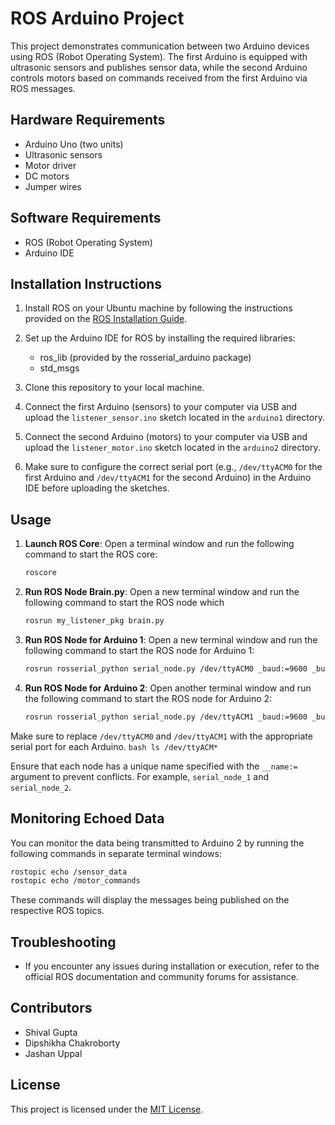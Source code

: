 # ROS Arduino Project

This project demonstrates communication between two Arduino devices using ROS (Robot Operating System). The first Arduino is equipped with ultrasonic sensors and publishes sensor data, while the second Arduino controls motors based on commands received from the first Arduino via ROS messages.

## Hardware Requirements

- Arduino Uno (two units)
- Ultrasonic sensors
- Motor driver
- DC motors
- Jumper wires

## Software Requirements

- ROS (Robot Operating System)
- Arduino IDE

## Installation Instructions

1. Install ROS on your Ubuntu machine by following the instructions provided on the [ROS Installation Guide](http://wiki.ros.org/ROS/Installation).

2. Set up the Arduino IDE for ROS by installing the required libraries:
   - ros_lib (provided by the rosserial_arduino package)
   - std_msgs

3. Clone this repository to your local machine.

4. Connect the first Arduino (sensors) to your computer via USB and upload the `listener_sensor.ino` sketch located in the `arduino1` directory.

5. Connect the second Arduino (motors) to your computer via USB and upload the `listener_motor.ino` sketch located in the `arduino2` directory.

6. Make sure to configure the correct serial port (e.g., `/dev/ttyACM0` for the first Arduino and `/dev/ttyACM1` for the second Arduino) in the Arduino IDE before uploading the sketches.

## Usage

1. **Launch ROS Core**: Open a terminal window and run the following command to start the ROS core:

    ```bash
    roscore
    ```
2. **Run ROS Node Brain.py**: Open a new terminal window and run the following command to start the ROS node which 
    ```bash
    rosrun my_listener_pkg brain.py
    ```

3. **Run ROS Node for Arduino 1**: Open a new terminal window and run the following command to start the ROS node for Arduino 1:

    ```bash
    rosrun rosserial_python serial_node.py /dev/ttyACM0 _baud:=9600 _buffer_size:=512 __name:=serial_node_1
    ```

4. **Run ROS Node for Arduino 2**: Open another terminal window and run the following command to start the ROS node for Arduino 2:

    ```bash
    rosrun rosserial_python serial_node.py /dev/ttyACM1 _baud:=9600 _buffer_size:=512 __name:=serial_node_2
    ```

Make sure to replace `/dev/ttyACM0` and `/dev/ttyACM1` with the appropriate serial port for each Arduino.
    ```bash
    ls /dev/ttyACM*
    ```

Ensure that each node has a unique name specified with the `__name:=` argument to prevent conflicts. For example, `serial_node_1` and `serial_node_2`.

## Monitoring Echoed Data

You can monitor the data being transmitted to Arduino 2 by running the following commands in separate terminal windows:

```bash
rostopic echo /sensor_data
rostopic echo /motor_commands
```

These commands will display the messages being published on the respective ROS topics.

## Troubleshooting

- If you encounter any issues during installation or execution, refer to the official ROS documentation and community forums for assistance.

## Contributors

- Shival Gupta
- Dipshikha Chakroborty
- Jashan Uppal

## License

This project is licensed under the [MIT License](LICENSE).
